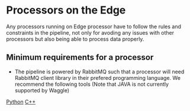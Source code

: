 # Processors on the Edge

Any processors running on Edge processor have to follow the rules and constraints in the pipeline, not only for avoding any issues with other processors but also being able to process data properly.

## Minimum requirements for a processor

* The pipeline is powered by RabbitMQ such that a processor will need RabbitMQ client library in their prefered programming language. We recommend the following tools (Note that JAVA is not currently supported by Waggle)

[Python](https://pypi.python.org/pypi/pika)
[C++](https://github.com/alanxz/rabbitmq-c)
